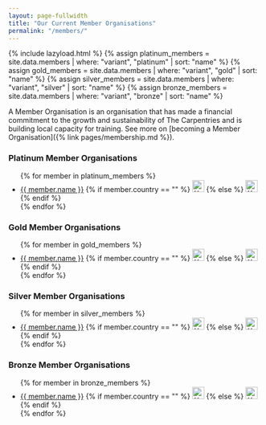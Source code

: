 ```yaml
---
layout: page-fullwidth
title: "Our Current Member Organisations"
permalink: "/members/"
---
```


{% include lazyload.html %}
{% assign platinum_members = site.data.members | where: "variant", "platinum" | sort: "name" %}
{% assign gold_members = site.data.members | where: "variant", "gold" | sort: "name" %}
{% assign silver_members = site.data.members | where: "variant", "silver" | sort: "name" %}
{% assign bronze_members = site.data.members | where: "variant", "bronze" | sort: "name" %}

A Member Organisation is an organisation that has made a financial commitment to
the growth and sustainability of The Carpentries and is building local capacity for training. See more on [becoming a Member Organisation]({% link pages/membership.md %}).

### Platinum Member Organisations

<ul>
{% for member in platinum_members %}
<li>
    <a href = "https://{{ member.domain }}">{{ member.name }}</a>
    {% if member.country == "" %}
        <img width="24" src="/files/flags/w3.svg" alt={{member.country}} title={{member.country}} />
    {% else %}
        <img width="24" src="/files/flags/{{ member.country | downcase }}.svg" alt={{member.country}} title={{member.country}} />
    {% endif %}
</li>
{% endfor %}
</ul>


### Gold Member Organisations

<ul>
{% for member in gold_members %}
<li>
    <a href = "https://{{ member.domain }}">{{ member.name }}</a>
    {% if member.country == "" %}
        <img width="24" src="/files/flags/w3.svg" alt={{member.country}} title={{member.country}} />
    {% else %}
        <img width="24" src="/files/flags/{{ member.country | downcase }}.svg" alt={{member.country}} title={{member.country}} />
    {% endif %}
</li>
{% endfor %}
</ul>


### Silver Member Organisations

<ul>
{% for member in silver_members %}
<li>
    <a href = "https://{{ member.domain }}">{{ member.name }}</a>
    {% if member.country == "" %}
        <img width="24" src="/files/flags/w3.svg" alt={{member.country}} title={{member.country}} />
    {% else %}
        <img width="24" src="/files/flags/{{ member.country | downcase }}.svg" alt={{member.country}} title={{member.country}} />
    {% endif %}
</li>
{% endfor %}
</ul>


### Bronze Member Organisations

<ul>
{% for member in bronze_members %}
<li>
    <a href = "https://{{ member.domain }}">{{ member.name }}</a>
    {% if member.country == "" %}
        <img width="24" src="/files/flags/w3.svg" alt={{member.country}} title={{member.country}} />
    {% else %}
        <img width="24" src="/files/flags/{{ member.country | downcase }}.svg" alt={{member.country}} title={{member.country}} />
    {% endif %}
</li>
{% endfor %}
</ul>

